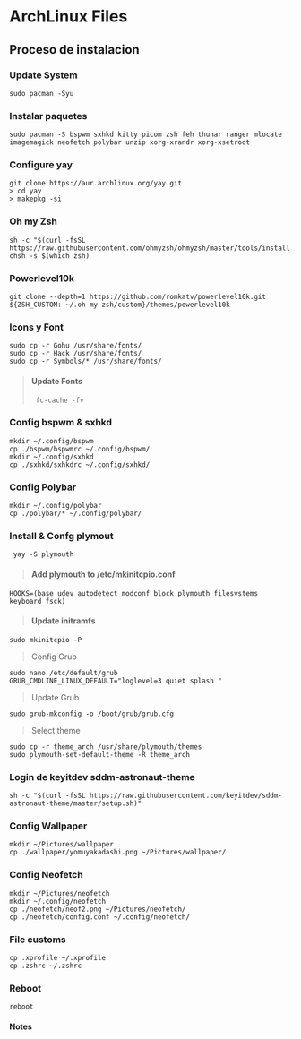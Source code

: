 # ArchLinux Files

## Proceso de instalacion

### Update System
```
sudo pacman -Syu
```

### Instalar paquetes
```
sudo pacman -S bspwm sxhkd kitty picom zsh feh thunar ranger mlocate imagemagick neofetch polybar unzip xorg-xrandr xorg-xsetroot
```

### Configure yay
```
git clone https://aur.archlinux.org/yay.git
> cd yay
> makepkg -si
```

### Oh my Zsh
```
sh -c "$(curl -fsSL https://raw.githubusercontent.com/ohmyzsh/ohmyzsh/master/tools/install.sh)"
chsh -s $(which zsh)
```

### Powerlevel10k
```
git clone --depth=1 https://github.com/romkatv/powerlevel10k.git ${ZSH_CUSTOM:-~/.oh-my-zsh/custom}/themes/powerlevel10k
```

### Icons y Font
```
sudo cp -r Gohu /usr/share/fonts/
sudo cp -r Hack /usr/share/fonts/
sudo cp -r Symbols/* /usr/share/fonts/
```

> #### Update Fonts
> ```
>  fc-cache -fv
>  ```

### Config bspwm & sxhkd
```
mkdir ~/.config/bspwm
cp ./bspwm/bspwmrc ~/.config/bspwm/
mkdir ~/.config/sxhkd
cp ./sxhkd/sxhkdrc ~/.config/sxhkd/
```

### Config Polybar
```
mkdir ~/.config/polybar
cp ./polybar/* ~/.config/polybar/
```

### Install & Confg plymout
```
 yay -S plymouth
```
> #### Add plymouth to /etc/mkinitcpio.conf
```
HOOKS=(base udev autodetect modconf block plymouth filesystems keyboard fsck)
```
> #### Update initramfs
```
sudo mkinitcpio -P
```
> Config Grub
```
sudo nano /etc/default/grub
GRUB_CMDLINE_LINUX_DEFAULT="loglevel=3 quiet splash "
```
> Update Grub
```
sudo grub-mkconfig -o /boot/grub/grub.cfg
```
> Select theme
```
sudo cp -r theme_arch /usr/share/plymouth/themes
sudo plymouth-set-default-theme -R theme_arch
```

### Login de keyitdev sddm-astronaut-theme
```
sh -c "$(curl -fsSL https://raw.githubusercontent.com/keyitdev/sddm-astronaut-theme/master/setup.sh)"
```

### Config Wallpaper
```
mkdir ~/Pictures/wallpaper
cp ./wallpaper/yomuyakadashi.png ~/Pictures/wallpaper/
```

### Config Neofetch
```
mkdir ~/Pictures/neofetch
mkdir ~/.config/neofetch
cp ./neofetch/neof2.png ~/Pictures/neofetch/
cp ./neofetch/config.conf ~/.config/neofetch/
```

### File customs
```
cp .xprofile ~/.xprofile
cp .zshrc ~/.zshrc
```

### Reboot
```
reboot
```

#### Notes
